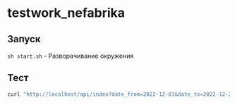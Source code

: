# testwork_nefabrika

## Запуск

`sh start.sh` - Разворачивание окружения

## Тест

```sh
curl "http://localhost/api/index?date_from=2022-12-01&date_to=2022-12-20&guest_count=4"
```
